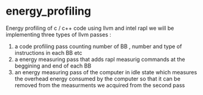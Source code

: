 # energy_profiling
Energy profiling of c / c++ code using llvm and intel rapl
we will be implementing three types of llvm passes :
1) a code profiling pass counting number of BB , number and type of instructions in each BB etc
2) a energy measuring pass that adds rapl measurig commands at the beggining and end of each BB
3) an energy measuring pass of the computer in idle state which measures the overhead energy consumed 
by the computer so that it can be removed from the measurments we acquired from the second pass
